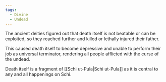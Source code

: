 ```yaml
---
tags:
  - Divine
  - Undead
---
```

The ancient deities figured out that death itself is not beatable or can be exploited, so they reached further and killed or lethally injured their father.

This caused death itself to become depressive and unable to perform their job as universal terminator, rendering all people afflicted with the curse of the undead.

Death itself is a fragment of [[Schi ut-Pula|Schi ut-Pula]] as it is central to any and all happenings on Schi.


